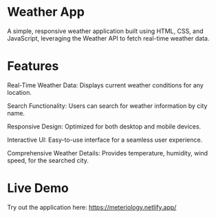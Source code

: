 # Weather App
A simple, responsive weather application built using HTML, CSS, and JavaScript, leveraging the Weather API to fetch real-time weather data.

# Features

Real-Time Weather Data: Displays current weather conditions for any location.

Search Functionality: Users can search for weather information by city name.

Responsive Design: Optimized for both desktop and mobile devices.

Interactive UI: Easy-to-use interface for a seamless user experience.

Comprehensive Weather Details: Provides temperature, humidity, wind speed,  for the searched city.

# Live Demo

Try out the application here:  https://meteriology.netlify.app/
